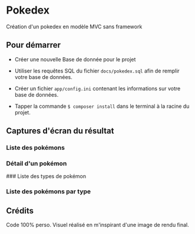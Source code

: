 # Pokedex

Création d'un pokedex en modèle MVC sans framework

## Pour démarrer

- Créer une nouvelle Base de donnée pour le projet

- Utiliser les requêtes SQL du fichier `docs/pokedex.sql` afin de remplir votre base de données.

- Créer un fichier `app/config.ini` contenant les informations sur votre base de données.

- Tapper la commande `$ composer install` dans le terminal à la racine du projet.

## Captures d'écran du résultat

### Liste des pokémons


### Détail d'un pokémon


### Liste des types de pokémon


### Liste des pokémons par type


## Crédits

Code 100% perso.
Visuel réalisé en m'inspirant d'une image de rendu final.
